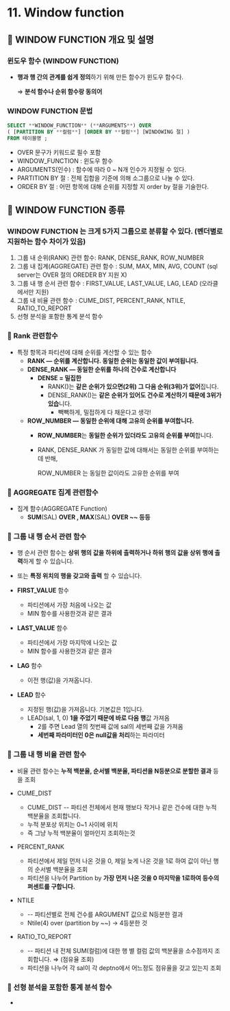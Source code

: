 # 11. Window function

## 📌 WINDOW FUNCTION 개요 및 설명

### 윈도우 함수 (WINDOW FUNCTION)

- **행과 행 간의 관계를 쉽게 정의**하기 위해 만든 함수가 윈도우 함수다.
    
    ⇒ **분석 함수나 순위 함수랑 동의어**
    

### WINDOW FUNCTION 문법

```sql
SELECT **WINDOW_FUNCTION** (**ARGUMENTS**) OVER 
( [PARTITION BY **컬럼**] [ORDER BY **컬럼**] [WINDOWING 절] )
FROM 테이블명 ;
```

- OVER 문구가 키워드로 필수 포함
- WINDOW_FUNCTION : 윈도우 함수
- ARGUMENTS(인수) : 함수에 따라 0 ~ N개 인수가 지정될 수 있다.
- PARTITION BY 절 : 전체 집합을 기준에 의해 소그룹으로 나눌 수 있다.
- ORDER BY 절 : 어떤 항목에 대해 순위를 지정할 지 order by 절을 기술한다.

## 📌 WINDOW FUNCTION 종류

### WINDOW FUNCTION 는 크게 5가지 그룹으로 분류할 수 있다. (벤더별로 지원하는 함수 차이가 있음)

1. 그룹 내 순위(RANK) 관련 함수: RANK, DENSE_RANK, ROW_NUMBER
2. 그룹 내 집계(AGGREGATE) 관련 함수 : SUM, MAX, MIN, AVG, COUNT (sql server는 OVER 절의 OREDER BY 지원 X)
3. 그룹 내 행 순서 관련 함수 : FIRST_VALUE, LAST_VALUE, LAG, LEAD (오라클에서만 지원)
4. 그룹 내 비율 관련 함수 : CUME_DIST, PERCENT_RANK, NTILE, RATIO_TO_REPORT
5. 선형 분석을 포함한 통계 분석 함수 

### 📌 Rank 관련함수

- 특정 항목과 파티션에 대해 순위를 계산할 수 있는 함수
    - **RANK — 순위를 계산합니다. 동일한 순위는 동일한 값이 부여됩니다.**
    - **DENSE_RANK — 동일한 순위를 하나의 건수로 계산합니다**
        - **DENSE = 밀집한**
            - RANK()는 **같은 순위가 있으면(2위) 그 다음 순위(3위)가 없어**집니다.
            - DENSE_RANK()는 **같은 순위가 있어도 건수로 계산하기 때문에 3위가 있습**니다.
                - 빽빽하게, 밀접하게 다 채운다고 생각!
    - **ROW_NUMBER — 동일한 순위에 대해 고유의 순위를 부여합니다.**
        - **ROW_NUMBER**는 **동일한 순위가 있더라도 고유의 순위를 부여**합니다.
        - RANK, DENSE_RANK 가 동일한 값에 대해서는 동일한 순위를 부여하는데 반해,
            
            ROW_NUMBER 는 동일한 값이라도 고유한 순위를 부여
            

### 📌 AGGREGATE 집계 관련함수

- 집계 함수(AGGREGATE Function)
    - **SUM**(SAL) **OVER , MAX**(SAL) **OVER ~~ 등등**

### 📌 그룹 내 행 순서 관련 함수

- 행 순서 관련 함수는 **상위 행의 값을 하위에 출력하거나 하위 행의 값을 상위 행에 출력**하게 할 수 있습니다.
- 또는 **특정 위치의 행을 갖고와 출력** 할 수 있습니다.

- **FIRST_VALUE** 함수
    - 파티션에서 가장 처음에 나오는 값
    - MIN 함수를  사용한것과 같은 결과
- **LAST_VALUE** 함수
    - 파티션에서 가장 마지막에 나오는 값
    - MIN 함수를  사용한것과 같은 결과
- **LAG** 함수
    - 이전 행(값)을 가져옵니다.
- **LEAD** 함수
    - 지정된 행(값)을 가져옵니다. 기본값은 1입니다.
    - LEAD(sal, 1, 0) **1을 주었기 때문에 바로 다음 행**값 가져옴
        - 2를 주면 Lead 열의 첫번째 값에 sal의 세번째 값을 가져옴
        - **세번째 파라미터인 0은 null값을 처리**하는 파라미터

### 📌 그룹 내 행 비율 관련 함수

- 비율 관련 함수는 **누적 백분율, 순서별 백분율, 파티션을 N등분으로 분할한 결과** 등을 조회

- CUME_DIST
    - CUME_DIST -- 파티션 전체에서 현재 행보다 작거나 같은 건수에 대한 누적 백분율을 조회합니다.
    - 누적 분포상 위치는 0~1 사이에 위치
    - 즉 그냥 누적 백분율이 얼마인지 조회하는것
- PERCENT_RANK
    - 파티션에서 제일 먼저 나온 것을 0, 제일 늦게 나온 것을 1로 하여 값이 아닌 행의 순서별 백분율을 조회
    - 파티션을 나누어 Partition by **가장 먼저 나온 것을 0 마지막을 1로하여 등수의 퍼센트를 구합니다.**
- NTILE
    - -- 파티션별로 전체 건수를 ARGUMENT 값으로 N등분한 결과
    - Ntile(4) over (partition by ~~) →  4등분한 것
- RATIO_TO_REPORT
    - -- 파티션 내 전체 SUM(컬럼)에 대한 행 별 컬럼 값의 백분율을 소수점까지 조회합니다. 
    ⇒ (점유율 조회)
    - 파티션을 나누어 각 sal이 각 deptno에서 어느정도 점유율을 갖고 있는지 조회

### 📌 선형 분석을 포함한 통계 분석 함수

-